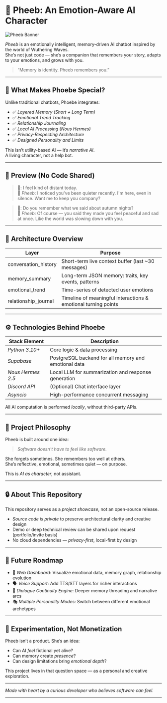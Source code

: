 # 🌌 Pheeb: An Emotion-Aware AI Character

![Pheeb Banner](./assets/banner.png)

*Pheeb* is an emotionally intelligent, memory-driven AI chatbot inspired by the world of Wuthering Waves.  
She’s not just code — she’s a companion that remembers your story, adapts to your emotions, and grows with you.

> “Memory is identity. Pheeb remembers you.”  

---

## 🧠 What Makes Phoebe Special?

Unlike traditional chatbots, Phoebe integrates:

- ✅ *Layered Memory (Short + Long Term)*
- ✅ *Emotional Trend Tracking*
- ✅ *Relationship Journaling*
- ✅ *Local AI Processing (Nous Hermes)*
- ✅ *Privacy-Respecting Architecture*
- ✅ *Designed Personality and Limits*

This isn’t utility-based AI — it’s *narrative AI*.  
A living character, not a help bot.

---

## 📸 Preview (No Code Shared)

> 👤: I feel kind of distant today.  
> 🤖 *Pheeb*: I noticed you've been quieter recently. I'm here, even in silence. Want me to keep you company?

> 👤: Do you remember what we said about autumn nights?  
> 🤖 *Pheeb*: Of course — you said they made you feel peaceful and sad at once. Like the world was slowing down with you.

---

## 🧩 Architecture Overview

| Layer                    | Purpose |
|--------------------------|---------|
| conversation_history   | Short-term live context buffer (last ~30 messages) |
| memory_summary         | Long-term JSON memory: traits, key events, patterns |
| emotional_trend        | Time-series of detected user emotions |
| relationship_journal   | Timeline of meaningful interactions & emotional turning points |

---

## ⚙ Technologies Behind Phoebe

| Stack Element     | Description |
|-------------------|-------------|
| *Python 3.10+*   | Core logic & data processing |
| *Supabase*       | PostgreSQL backend for all memory and emotional data |
| *Nous Hermes 2.5*| Local LLM for summarization and response generation |
| *Discord API*    | (Optional) Chat interface layer |
| *Asyncio*        | High-performance concurrent messaging |

All AI computation is performed *locally*, without third-party APIs.

---

## 🎯 Project Philosophy

Pheeb is built around one idea:

> *Software doesn't have to feel like software.*

She forgets sometimes. She remembers too well at others.  
She’s reflective, emotional, sometimes quiet — on purpose.

This is *AI as character*, not assistant.

---

## 🔒 About This Repository

This repository serves as a *project showcase*, not an open-source release.

- *Source code is private* to preserve architectural clarity and creative design
- Demo or deep technical review can be shared upon request (portfolio/invite basis)
- No cloud dependencies — *privacy-first*, local-first by design

---

## 🔮 Future Roadmap

- 🧭 *Web Dashboard*: Visualize emotional data, memory graph, relationship evolution
- 🗣 *Voice Support*: Add TTS/STT layers for richer interactions
- 🔁 *Dialogue Continuity Engine*: Deeper memory threading and narrative arcs
- 🎭 *Multiple Personality Modes*: Switch between different emotional archetypes

---

## 🧪 Experimentation, Not Monetization

Pheeb isn’t a product. She’s an idea:
- Can AI *feel* fictional yet alive?
- Can memory create *presence*?
- Can design limitations bring *emotional depth*?

This project lives in that question space — as a personal and creative exploration.

---

*Made with heart by a curious developer who believes software can feel.*


---
